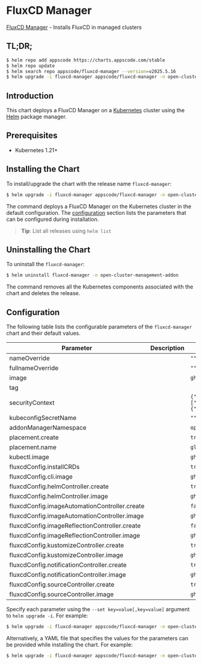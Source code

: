 # FluxCD Manager

[FluxCD Manager](https://github.com/kluster-manager/fluxcd-addon) - Installs FluxCD in managed clusters

## TL;DR;

```bash
$ helm repo add appscode https://charts.appscode.com/stable
$ helm repo update
$ helm search repo appscode/fluxcd-manager --version=v2025.5.16
$ helm upgrade -i fluxcd-manager appscode/fluxcd-manager -n open-cluster-management-addon --create-namespace --version=v2025.5.16
```

## Introduction

This chart deploys a FluxCD Manager on a [Kubernetes](http://kubernetes.io) cluster using the [Helm](https://helm.sh) package manager.

## Prerequisites

- Kubernetes 1.21+

## Installing the Chart

To install/upgrade the chart with the release name `fluxcd-manager`:

```bash
$ helm upgrade -i fluxcd-manager appscode/fluxcd-manager -n open-cluster-management-addon --create-namespace --version=v2025.5.16
```

The command deploys a FluxCD Manager on the Kubernetes cluster in the default configuration. The [configuration](#configuration) section lists the parameters that can be configured during installation.

> **Tip**: List all releases using `helm list`

## Uninstalling the Chart

To uninstall the `fluxcd-manager`:

```bash
$ helm uninstall fluxcd-manager -n open-cluster-management-addon
```

The command removes all the Kubernetes components associated with the chart and deletes the release.

## Configuration

The following table lists the configurable parameters of the `fluxcd-manager` chart and their default values.

|                   Parameter                   | Description |                                                                                             Default                                                                                             |
|-----------------------------------------------|-------------|-------------------------------------------------------------------------------------------------------------------------------------------------------------------------------------------------|
| nameOverride                                  |             | <code>""</code>                                                                                                                                                                                 |
| fullnameOverride                              |             | <code>""</code>                                                                                                                                                                                 |
| image                                         |             | <code>ghcr.io/kluster-manager/fluxcd-addon</code>                                                                                                                                               |
| tag                                           |             | <code></code>                                                                                                                                                                                   |
| securityContext                               |             | <code>{"allowPrivilegeEscalation":false,"capabilities":{"drop":["ALL"]},"privileged":false,"readOnlyRootFilesystem":true,"runAsNonRoot":true,"seccompProfile":{"type":"RuntimeDefault"}}</code> |
| kubeconfigSecretName                          |             | <code>""</code>                                                                                                                                                                                 |
| addonManagerNamespace                         |             | <code>open-cluster-management-fluxcd</code>                                                                                                                                                     |
| placement.create                              |             | <code>true</code>                                                                                                                                                                               |
| placement.name                                |             | <code>global</code>                                                                                                                                                                             |
| kubectl.image                                 |             | <code>ghcr.io/appscode/kubectl-nonroot:1.31</code>                                                                                                                                              |
| fluxcdConfig.installCRDs                      |             | <code>true</code>                                                                                                                                                                               |
| fluxcdConfig.cli.image                        |             | <code>ghcr.io/appscode/flux-cli</code>                                                                                                                                                          |
| fluxcdConfig.helmController.create            |             | <code>true</code>                                                                                                                                                                               |
| fluxcdConfig.helmController.image             |             | <code>ghcr.io/fluxcd/helm-controller</code>                                                                                                                                                     |
| fluxcdConfig.imageAutomationController.create |             | <code>false</code>                                                                                                                                                                              |
| fluxcdConfig.imageAutomationController.image  |             | <code>ghcr.io/fluxcd/image-automation-controller</code>                                                                                                                                         |
| fluxcdConfig.imageReflectionController.create |             | <code>false</code>                                                                                                                                                                              |
| fluxcdConfig.imageReflectionController.image  |             | <code>ghcr.io/fluxcd/image-reflector-controller</code>                                                                                                                                          |
| fluxcdConfig.kustomizeController.create       |             | <code>true</code>                                                                                                                                                                               |
| fluxcdConfig.kustomizeController.image        |             | <code>ghcr.io/fluxcd/kustomize-controller</code>                                                                                                                                                |
| fluxcdConfig.notificationController.create    |             | <code>true</code>                                                                                                                                                                               |
| fluxcdConfig.notificationController.image     |             | <code>ghcr.io/fluxcd/notification-controller</code>                                                                                                                                             |
| fluxcdConfig.sourceController.create          |             | <code>true</code>                                                                                                                                                                               |
| fluxcdConfig.sourceController.image           |             | <code>ghcr.io/fluxcd/source-controller</code>                                                                                                                                                   |


Specify each parameter using the `--set key=value[,key=value]` argument to `helm upgrade -i`. For example:

```bash
$ helm upgrade -i fluxcd-manager appscode/fluxcd-manager -n open-cluster-management-addon --create-namespace --version=v2025.5.16 --set image=ghcr.io/kluster-manager/fluxcd-addon
```

Alternatively, a YAML file that specifies the values for the parameters can be provided while
installing the chart. For example:

```bash
$ helm upgrade -i fluxcd-manager appscode/fluxcd-manager -n open-cluster-management-addon --create-namespace --version=v2025.5.16 --values values.yaml
```
